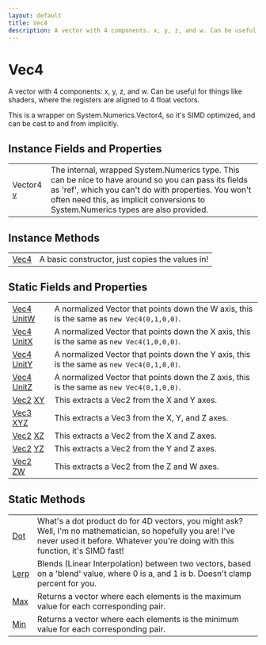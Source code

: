 ```yaml
---
layout: default
title: Vec4
description: A vector with 4 components. x, y, z, and w. Can be useful for things like shaders, where the registers are aligned to 4 float vectors.  This is a wrapper on System.Numerics.Vector4, so it's SIMD optimized, and can be cast to and from implicitly.
---
```

# Vec4

A vector with 4 components: x, y, z, and w. Can be useful
for things like shaders, where the registers are aligned to 4 float
vectors.

This is a wrapper on System.Numerics.Vector4, so it's SIMD optimized,
and can be cast to and from implicitly.


## Instance Fields and Properties

|  |  |
|--|--|
|Vector4 [v]({{site.url}}/Pages/Reference/Vec4/v.html)|The internal, wrapped System.Numerics type. This can be nice to have around so you can pass its fields as 'ref', which you can't do with properties. You won't often need this, as implicit conversions to System.Numerics types are also provided.|


## Instance Methods

|  |  |
|--|--|
|[Vec4]({{site.url}}/Pages/Reference/Vec4/Vec4.html)|A basic constructor, just copies the values in!|


## Static Fields and Properties

|  |  |
|--|--|
|[Vec4]({{site.url}}/Pages/Reference/Vec4.html) [UnitW]({{site.url}}/Pages/Reference/Vec4/UnitW.html)|A normalized Vector that points down the W axis, this is the same as `new Vec4(0,1,0,0)`.|
|[Vec4]({{site.url}}/Pages/Reference/Vec4.html) [UnitX]({{site.url}}/Pages/Reference/Vec4/UnitX.html)|A normalized Vector that points down the X axis, this is the same as `new Vec4(1,0,0,0)`.|
|[Vec4]({{site.url}}/Pages/Reference/Vec4.html) [UnitY]({{site.url}}/Pages/Reference/Vec4/UnitY.html)|A normalized Vector that points down the Y axis, this is the same as `new Vec4(0,1,0,0)`.|
|[Vec4]({{site.url}}/Pages/Reference/Vec4.html) [UnitZ]({{site.url}}/Pages/Reference/Vec4/UnitZ.html)|A normalized Vector that points down the Z axis, this is the same as `new Vec4(0,1,0,0)`.|
|[Vec2]({{site.url}}/Pages/Reference/Vec2.html) [XY]({{site.url}}/Pages/Reference/Vec4/XY.html)|This extracts a Vec2 from the X and Y axes.|
|[Vec3]({{site.url}}/Pages/Reference/Vec3.html) [XYZ]({{site.url}}/Pages/Reference/Vec4/XYZ.html)|This extracts a Vec3 from the X, Y, and Z axes.|
|[Vec2]({{site.url}}/Pages/Reference/Vec2.html) [XZ]({{site.url}}/Pages/Reference/Vec4/XZ.html)|This extracts a Vec2 from the X and Z axes.|
|[Vec2]({{site.url}}/Pages/Reference/Vec2.html) [YZ]({{site.url}}/Pages/Reference/Vec4/YZ.html)|This extracts a Vec2 from the Y and Z axes.|
|[Vec2]({{site.url}}/Pages/Reference/Vec2.html) [ZW]({{site.url}}/Pages/Reference/Vec4/ZW.html)|This extracts a Vec2 from the Z and W axes.|


## Static Methods

|  |  |
|--|--|
|[Dot]({{site.url}}/Pages/Reference/Vec4/Dot.html)|What's a dot product do for 4D vectors, you might ask? Well, I'm no mathematician, so hopefully you are! I've never used it before. Whatever you're doing with this function, it's SIMD fast!|
|[Lerp]({{site.url}}/Pages/Reference/Vec4/Lerp.html)|Blends (Linear Interpolation) between two vectors, based on a 'blend' value, where 0 is a, and 1 is b. Doesn't clamp percent for you.|
|[Max]({{site.url}}/Pages/Reference/Vec4/Max.html)|Returns a vector where each elements is the maximum value for each corresponding pair.|
|[Min]({{site.url}}/Pages/Reference/Vec4/Min.html)|Returns a vector where each elements is the minimum value for each corresponding pair.|

